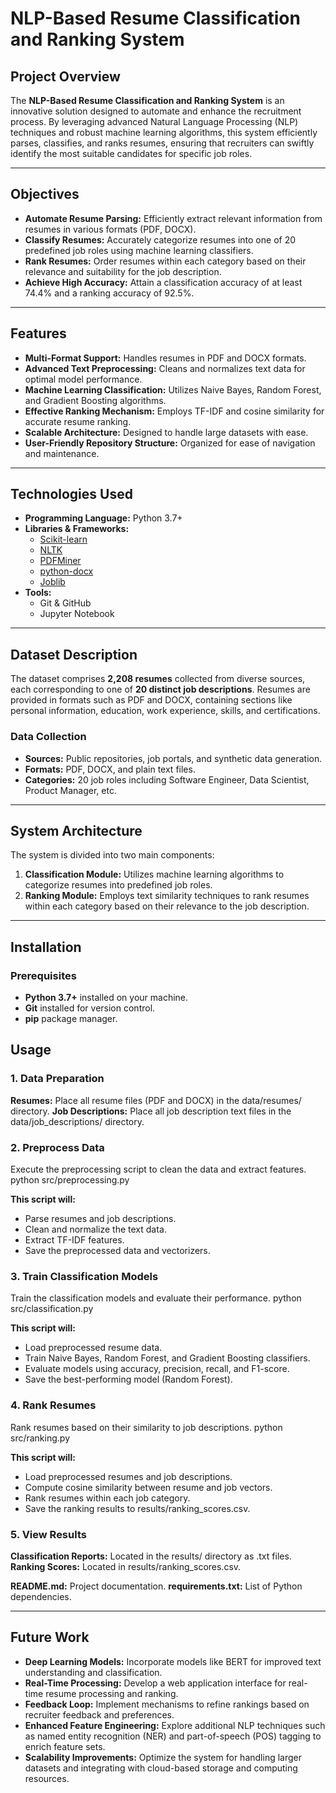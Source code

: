 # NLP-Based Resume Classification and Ranking System

## Project Overview

The **NLP-Based Resume Classification and Ranking System** is an innovative solution designed to automate and enhance the recruitment process. By leveraging advanced Natural Language Processing (NLP) techniques and robust machine learning algorithms, this system efficiently parses, classifies, and ranks resumes, ensuring that recruiters can swiftly identify the most suitable candidates for specific job roles.

---

## Objectives

- **Automate Resume Parsing:** Efficiently extract relevant information from resumes in various formats (PDF, DOCX).
- **Classify Resumes:** Accurately categorize resumes into one of 20 predefined job roles using machine learning classifiers.
- **Rank Resumes:** Order resumes within each category based on their relevance and suitability for the job description.
- **Achieve High Accuracy:** Attain a classification accuracy of at least 74.4% and a ranking accuracy of 92.5%.

---

## Features

- **Multi-Format Support:** Handles resumes in PDF and DOCX formats.
- **Advanced Text Preprocessing:** Cleans and normalizes text data for optimal model performance.
- **Machine Learning Classification:** Utilizes Naive Bayes, Random Forest, and Gradient Boosting algorithms.
- **Effective Ranking Mechanism:** Employs TF-IDF and cosine similarity for accurate resume ranking.
- **Scalable Architecture:** Designed to handle large datasets with ease.
- **User-Friendly Repository Structure:** Organized for ease of navigation and maintenance.

---

## Technologies Used

- **Programming Language:** Python 3.7+
- **Libraries & Frameworks:**
  - [Scikit-learn](https://scikit-learn.org/)
  - [NLTK](https://www.nltk.org/)
  - [PDFMiner](https://github.com/pdfminer/pdfminer.six)
  - [python-docx](https://python-docx.readthedocs.io/)
  - [Joblib](https://joblib.readthedocs.io/)
- **Tools:**
  - Git & GitHub
  - Jupyter Notebook

---

## Dataset Description

The dataset comprises **2,208 resumes** collected from diverse sources, each corresponding to one of **20 distinct job descriptions**. Resumes are provided in formats such as PDF and DOCX, containing sections like personal information, education, work experience, skills, and certifications.

### Data Collection

- **Sources:** Public repositories, job portals, and synthetic data generation.
- **Formats:** PDF, DOCX, and plain text files.
- **Categories:** 20 job roles including Software Engineer, Data Scientist, Product Manager, etc.

---

## System Architecture

The system is divided into two main components:

1. **Classification Module:** Utilizes machine learning algorithms to categorize resumes into predefined job roles.
2. **Ranking Module:** Employs text similarity techniques to rank resumes within each category based on their relevance to the job description.

---

## Installation

### Prerequisites

- **Python 3.7+** installed on your machine.
- **Git** installed for version control.
- **pip** package manager.

## Usage

### 1. Data Preparation
**Resumes:** Place all resume files (PDF and DOCX) in the data/resumes/ directory.
**Job Descriptions:** Place all job description text files in the data/job_descriptions/ directory.

### 2. Preprocess Data
Execute the preprocessing script to clean the data and extract features.
python src/preprocessing.py

**This script will:**
- Parse resumes and job descriptions.
- Clean and normalize the text data.
- Extract TF-IDF features.
- Save the preprocessed data and vectorizers.

### 3. Train Classification Models
Train the classification models and evaluate their performance.
python src/classification.py

**This script will:**
- Load preprocessed resume data.
- Train Naive Bayes, Random Forest, and Gradient Boosting classifiers.
- Evaluate models using accuracy, precision, recall, and F1-score.
- Save the best-performing model (Random Forest).

### 4. Rank Resumes
Rank resumes based on their similarity to job descriptions.
python src/ranking.py

**This script will:**
- Load preprocessed resumes and job descriptions.
- Compute cosine similarity between resume and job vectors.
- Rank resumes within each job category.
- Save the ranking results to results/ranking_scores.csv.

### 5. View Results
**Classification Reports:** Located in the results/ directory as .txt files.
**Ranking Scores:** Located in results/ranking_scores.csv.

**README.md:** Project documentation.
**requirements.txt:** List of Python dependencies.

---

## Future Work
- **Deep Learning Models:** Incorporate models like BERT for improved text understanding and classification.
- **Real-Time Processing:** Develop a web application interface for real-time resume processing and ranking.
- **Feedback Loop:** Implement mechanisms to refine rankings based on recruiter feedback and preferences.
- **Enhanced Feature Engineering:** Explore additional NLP techniques such as named entity recognition (NER) and part-of-speech (POS) tagging to enrich feature sets.
- **Scalability Improvements:** Optimize the system for handling larger datasets and integrating with cloud-based storage and computing resources.

